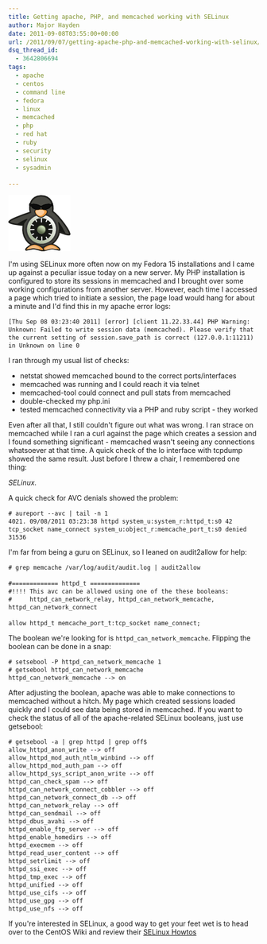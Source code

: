 ```yaml
---
title: Getting apache, PHP, and memcached working with SELinux
author: Major Hayden
date: 2011-09-08T03:55:00+00:00
url: /2011/09/07/getting-apache-php-and-memcached-working-with-selinux/
dsq_thread_id:
  - 3642806694
tags:
  - apache
  - centos
  - command line
  - fedora
  - linux
  - memcached
  - php
  - red hat
  - ruby
  - security
  - selinux
  - sysadmin

---
```

![1]

I'm using SELinux more often now on my Fedora 15 installations and I came up against a peculiar issue today on a new server. My PHP installation is configured to store its sessions in memcached and I brought over some working configurations from another server. However, each time I accessed a page which tried to initiate a session, the page load would hang for about a minute and I'd find this in my apache error logs:

```
[Thu Sep 08 03:23:40 2011] [error] [client 11.22.33.44] PHP Warning:
Unknown: Failed to write session data (memcached). Please verify that
the current setting of session.save_path is correct (127.0.0.1:11211)
in Unknown on line 0
```

I ran through my usual list of checks:

* netstat showed memcached bound to the correct ports/interfaces
* memcached was running and I could reach it via telnet
* memcached-tool could connect and pull stats from memcached
* double-checked my php.ini
* tested memcached connectivity via a PHP and ruby script - they worked

Even after all that, I still couldn't figure out what was wrong. I ran strace on memcached while I ran a curl against the page which creates a session and I found something significant - memcached wasn't seeing any connections whatsoever at that time. A quick check of the lo interface with tcpdump showed the same result. Just before I threw a chair, I remembered one thing:

_SELinux._

A quick check for AVC denials showed the problem:

```
# aureport --avc | tail -n 1
4021. 09/08/2011 03:23:38 httpd system_u:system_r:httpd_t:s0 42 tcp_socket name_connect system_u:object_r:memcache_port_t:s0 denied 31536
```


I'm far from being a guru on SELinux, so I leaned on audit2allow for help:

```
# grep memcache /var/log/audit/audit.log | audit2allow

#============= httpd_t ==============
#!!!! This avc can be allowed using one of the these booleans:
#     httpd_can_network_relay, httpd_can_network_memcache, httpd_can_network_connect

allow httpd_t memcache_port_t:tcp_socket name_connect;
```


The boolean we're looking for is `httpd_can_network_memcache`. Flipping the boolean can be done in a snap:

```
# setsebool -P httpd_can_network_memcache 1
# getsebool httpd_can_network_memcache
httpd_can_network_memcache --> on
```


After adjusting the boolean, apache was able to make connections to memcached without a hitch. My page which created sessions loaded quickly and I could see data being stored in memcached. If you want to check the status of all of the apache-related SELinux booleans, just use getsebool:

```
# getsebool -a | grep httpd | grep off$
allow_httpd_anon_write --> off
allow_httpd_mod_auth_ntlm_winbind --> off
allow_httpd_mod_auth_pam --> off
allow_httpd_sys_script_anon_write --> off
httpd_can_check_spam --> off
httpd_can_network_connect_cobbler --> off
httpd_can_network_connect_db --> off
httpd_can_network_relay --> off
httpd_can_sendmail --> off
httpd_dbus_avahi --> off
httpd_enable_ftp_server --> off
httpd_enable_homedirs --> off
httpd_execmem --> off
httpd_read_user_content --> off
httpd_setrlimit --> off
httpd_ssi_exec --> off
httpd_tmp_exec --> off
httpd_unified --> off
httpd_use_cifs --> off
httpd_use_gpg --> off
httpd_use_nfs --> off
```


If you're interested in SELinux, a good way to get your feet wet is to head over to the CentOS Wiki and review their [SELinux Howtos][2]

 [1]: /wp-content/uploads/2011/09/selinux-penguin-125.png
 [2]: http://wiki.centos.org/HowTos/SELinux
